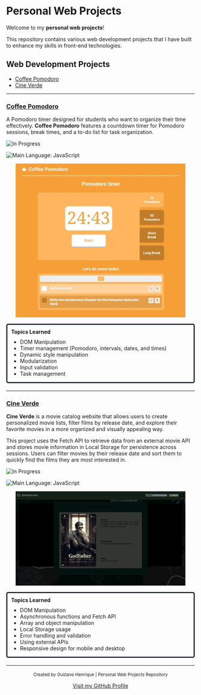 # Personal Web Projects

Welcome to my **personal web projects**! 

This repository contains various web development projects that I have built to enhance my skills in front-end technologies.

## Web Development Projects
- [Coffee Pomodoro](#coffee-pomodoro)
- [Cine Verde](#cine-verde)

---

### [Coffee Pomodoro](#coffee-pomodoro)
A Pomodoro timer designed for students who want to organize their time effectively. **Coffee Pomodoro** features a countdown timer for Pomodoro sessions, break times, and a to-do list for task organization.

<p>
  <img src="https://img.shields.io/badge/status-in%20progress-white" alt="In Progress" />
</p>

<p>
  <img src="https://img.shields.io/badge/Main%20Language-JavaScript-yellow" alt="Main Language: JavaScript" />
</p>

<p align="center">
  <img src="./readme_files/Screenshot_20241115_204200_Chrome.jpg" width="90%" />
</p>

<div style="border: #1F2736 solid; padding: 10px 10px 0 10px; border-radius: 5px; margin: 0 0 20px 0">
  <h4 style="margin: 0">Topics Learned</h4>
  <ul style="margin-top: 10px">
    <li>DOM Manipulation</li>
    <li>Timer management (Pomodoro, intervals, dates, and times)</li>
    <li>Dynamic style manipulation</li>
    <li>Modularization</li>
    <li>Input validation</li>
    <li>Task management</li>
  </ul>
</div>

---

### [Cine Verde](#cine-verde)
**Cine Verde** is a movie catalog website that allows users to create personalized movie lists, filter films by release date, and explore their favorite movies in a more organized and visually appealing way.

This project uses the Fetch API to retrieve data from an external movie API and stores movie information in Local Storage for persistence across sessions. Users can filter movies by their release date and sort them to quickly find the films they are most interested in.

<p>
  <img src="https://img.shields.io/badge/status-in%20progress-white" alt="In Progress" />
</p>

<p>
  <img src="https://img.shields.io/badge/Main%20Language-JavaScript-yellow" alt="Main Language: JavaScript" />
</p>

<p align="center">
  <img src="./readme_files/Screenshot_20241115_212012_Chrome.jpg" width="90%" />
</p>

<div style="border: #1F2736 solid; padding: 10px 10px 0 10px; border-radius: 5px; margin: 0 0 20px 0">
  <h4 style="margin: 0">Topics Learned</h4>
  <ul style="margin-top: 10px">
    <li>DOM Manipulation</li>
    <li>Asynchronous functions and Fetch API</li>
    <li>Array and object manipulation</li>
    <li>Local Storage usage</li>
    <li>Error handling and validation</li>
    <li>Using external APIs</li>
    <li>Responsive design for mobile and desktop</li>
  </ul>
</div>

---

<p align="center">
  <small>Created by Gustavo Henrique | Personal Web Projects Repository</small>
</p>
<p align="center">
  <a href="https://github.com/GustavoHenrique99" target="_blank">Visit my GitHub Profile</a>
</p>